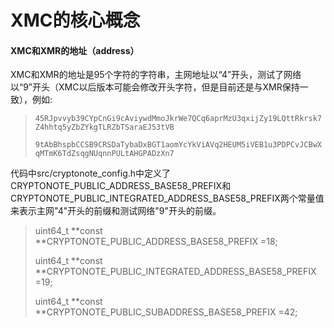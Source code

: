 # XMC的核心概念

#### XMC和XMR的地址（address）

XMC和XMR的地址是95个字符的字符串，主网地址以“4”开头，测试了网络以“9”开头（XMC以后版本可能会修改开头字符，但是目前还是与XMR保持一致），例如:

> `45RJpvvyb39CYpCnGi9cAviywdMmoJkrWe7QCq6aprMzU3qxijZy19LQttRkrsk7Z4hhtq5yZbZYkgTLRZbTSaraEJ53tVB`
>
> `9tAbBhspbCCSB9CRSDaTybaDxBGT1aomYcYkViAVq2HEUM5iVEB1u3PDPCvJCBwXqMTmK6TdZsqgNUqnnPULtAHGPADzXn7`

代码中src/cryptonote\_config.h中定义了CRYPTONOTE\_PUBLIC\_ADDRESS\_BASE58\_PREFIX和CRYPTONOTE\_PUBLIC\_INTEGRATED\_ADDRESS\_BASE58\_PREFIX两个常量值来表示主网"4"开头的前缀和测试网络"9"开头的前缀。

> uint64\_t **const **CRYPTONOTE\_PUBLIC\_ADDRESS\_BASE58\_PREFIX =18;
>
> uint64\_t **const **CRYPTONOTE\_PUBLIC\_INTEGRATED\_ADDRESS\_BASE58\_PREFIX =19;
>
> uint64\_t **const **CRYPTONOTE\_PUBLIC\_SUBADDRESS\_BASE58\_PREFIX =42;



